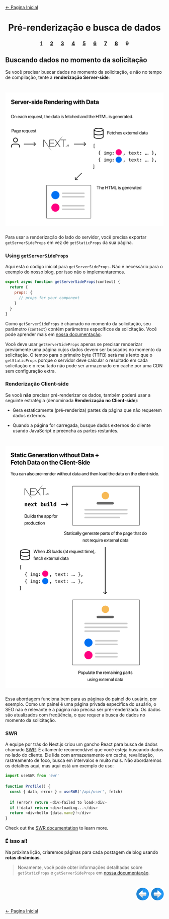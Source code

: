 [← Pagina Inicial](../../../README.md#basico)

<h1 align="center">Pré-renderização e busca de dados</h1>

<h3 align="center">
<a href="./1.md" style="margin:0 10px;">1</a>
<a href="./2.md" style="margin:0 10px;">2</a>
<a href="./3.md" style="margin:0 10px;">3</a>
<a href="./4.md" style="margin:0 10px;">4</a>
<a href="./5.md" style="margin:0 10px;">5</a>
<a href="./6.md" style="margin:0 10px;">6</a>
<a href="./7.md" style="margin:0 10px;">7</a>
<a href="./8.md" style="margin:0 10px;">8</a>
<spam style="margin:0 10px;">9</spam>
</h3>

## Buscando dados no momento da solicitação

Se você precisar buscar dados no momento da solicitação, e não no tempo de compilação, tente a **renderização Server-side**:

<h1 align="center"><img src="../../../images/server-side-rendering-with-data.png"></h1>

Para usar a renderização do lado do servidor, você precisa exportar `getServerSideProps` em vez de `getStaticProps` da sua página.

### Using `getServerSideProps`

Aqui está o código inicial para `getServerSideProps`. Não é necessário para o exemplo do nosso blog, por isso não o implementaremos.

```javascript
export async function getServerSideProps(context) {
  return {
    props: {
      // props for your component
    }
  }
}
```

Como `getServerSideProps` é chamado no momento da solicitação, seu parâmetro (`context`) contém parâmetros específicos da solicitação. Você pode aprender mais em [nossa documentação](https://nextjs.org/docs/basic-features/data-fetching#getserversideprops-server-side-rendering).

Você deve usar `getServerSideProps` apenas se precisar renderizar previamente uma página cujos dados devem ser buscados no momento da solicitação. O tempo para o primeiro byte (TTFB) será mais lento que o `getStaticProps` porque o servidor deve calcular o resultado em cada solicitação e o resultado não pode ser armazenado em cache por uma CDN sem configuração extra.

### Renderização Client-side

Se você **não** precisar pré-renderizar os dados, também poderá usar a seguinte estratégia (denominada **Renderização no Client-side**):

  - Gera estaticamente (pré-renderiza) partes da página que não requerem dados externos.

  - Quando a página for carregada, busque dados externos do cliente usando JavaScript e preencha as partes restantes.

<h1 align="center"><img src="../../../images/client-side-rendering.png"></h1>

Essa abordagem funciona bem para as páginas do painel do usuário, por exemplo. Como um painel é uma página privada específica do usuário, o SEO não é relevante e a página não precisa ser pré-renderizada. Os dados são atualizados com freqüência, o que requer a busca de dados no momento da solicitação.

### SWR

A equipe por trás do Next.js criou um gancho React para busca de dados chamado [SWR](https://swr.now.sh/). É altamente recomendável que você esteja buscando dados no lado do cliente. Ele lida com armazenamento em cache, revalidação, rastreamento de foco, busca em intervalos e muito mais. Não abordaremos os detalhes aqui, mas aqui está um exemplo de uso:

```javascript
import useSWR from 'swr'

function Profile() {
  const { data, error } = useSWR('/api/user', fetch)

  if (error) return <div>failed to load</div>
  if (!data) return <div>loading...</div>
  return <div>hello {data.name}!</div>
}
```

Check out the [SWR documentation](https://swr.now.sh/) to learn more.

### É isso aí!

Na próxima lição, criaremos páginas para cada postagem de blog usando **rotas dinâmicas**.

>Novamente, você pode obter informações detalhadas sobre `getStaticProps` e `getServerSideProps` em [nossa documentação](https://nextjs.org/docs/basic-features/data-fetching).

<h1 align="right">
<a href="./8.md"><img src="../../../images/previous-arrow.svg" alt="next-arrow" width="40px"></a>
<a href="../dynamic-routes/1.md"><img src="../../../images/next-arrow.svg" alt="next-arrow" width="40px"></a>
</h1>

[← Pagina Inicial](../../../README.md#basico)